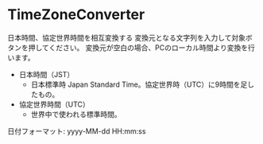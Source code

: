 # TimeZoneConverter

日本時間、協定世界時間を相互変換する
変換元となる文字列を入力して対象ボタンを押してください。
変換元が空白の場合、PCのローカル時間より変換を行います。

- 日本時間（JST）
    - 日本標準時 Japan Standard Time。協定世界時（UTC）に9時間を足したもの。
- 協定世界時間（UTC）
    - 世界中で使われる標準時間。

日付フォーマット: yyyy-MM-dd HH:mm:ss

